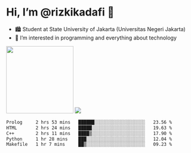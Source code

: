 # Hi, I’m @rizkikadafi 👋
- 🏙 Student at State University of Jakarta (Universitas Negeri Jakarta)
- 👀 I’m interested in programming and everything about technology
<img height="180em" src="https://github-readme-stats.vercel.app/api?username=rizkikadafi&show_icons=true&hide_border=true&&count_private=true&include_all_commits=true" />
<img src="https://github-readme-stats.vercel.app/api/top-langs/?username=rizkikadafi&show_icons=true&hide_border=true&&count_private=true&include_all_commits=true" />

<!--START_SECTION:waka-->

```txt
Prolog     2 hrs 53 mins   ██████░░░░░░░░░░░░░░░░░░░   23.56 %
HTML       2 hrs 24 mins   █████░░░░░░░░░░░░░░░░░░░░   19.63 %
C++        2 hrs 11 mins   ████▒░░░░░░░░░░░░░░░░░░░░   17.90 %
Python     1 hr 28 mins    ███░░░░░░░░░░░░░░░░░░░░░░   12.04 %
Makefile   1 hr 7 mins     ██▒░░░░░░░░░░░░░░░░░░░░░░   09.23 %
```

<!--END_SECTION:waka-->

<!---
rizkikadafi/rizkikadafi is a ✨ special ✨ repository because its `README.md` (this file) appears on your GitHub profile.
You can click the Preview link to take a look at your changes.
--->

